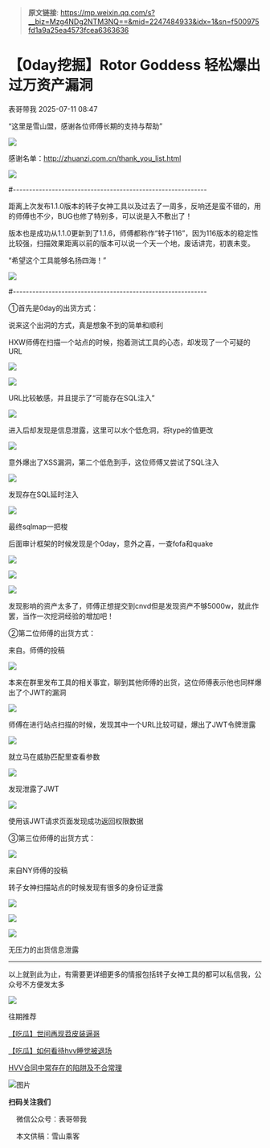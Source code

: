 > **原文链接**: https://mp.weixin.qq.com/s?__biz=Mzg4NDg2NTM3NQ==&mid=2247484933&idx=1&sn=f500975fd1a9a25ea4573fcea6363636

#  【0day挖掘】Rotor Goddess 轻松爆出过万资产漏洞  
 表哥带我   2025-07-11 08:47  
  
“这里是雪山盟，感谢各位师傅长期的支持与帮助”  
  
![](https://mmbiz.qpic.cn/sz_mmbiz_png/MwxaTtRUcewKQFGd2JvgS2u18V1ibOVhAzjS04W5sibB8eH3aic5Lhdiapj8Nc1YkFaS8UicBBqWic9lsoqrdCBmAXlg/640?wx_fmt=png&from=appmsg "")  
  
感谢名单：http://zhuanzi.com.cn/thank_you_list.html  
  
![](https://mmbiz.qpic.cn/sz_mmbiz_jpg/MwxaTtRUcewKQFGd2JvgS2u18V1ibOVhAAPTzNib8EAhicFKicIekdxfbMrx5SN8GRJ1oOo5Sq5g0zkKiarBlO7otjA/640?wx_fmt=jpeg&from=appmsg "")  
  
  
#------------------------------------------------------------  
  
距离上次发布1.1.0版本的转子女神工具以及过去了一周多，反响还是蛮不错的，用的师傅也不少，BUG也修了特别多，可以说是入不敷出了！  
  
版本也是成功从1.1.0更新到了1.1.6，师傅都称作“转子116”，因为116版本的稳定性比较强，扫描效果距离以前的版本可以说一个天一个地，废话讲完，初衷未变。  
  
“希望这个工具能够名扬四海！”  
  
![](https://mmbiz.qpic.cn/sz_mmbiz_gif/MwxaTtRUcewKQFGd2JvgS2u18V1ibOVhA6kDX0YtFlDldvVSSaC4wJCaWVN0j5f5P2ibdftqDAOfusgw0vJoPFlA/640?wx_fmt=gif&from=appmsg "")  
  
  
  
#------------------------------------------------------------  
  
  
①首先是0day的出货方式：  
  
说来这个出洞的方式，真是想象不到的简单和顺利  
  
HXW师傅在扫描一个站点的时候，抱着测试工具的心态，却发现了一个可疑的URL  
  
![](https://mmbiz.qpic.cn/sz_mmbiz_png/MwxaTtRUcewKQFGd2JvgS2u18V1ibOVhA92to96JOCQf5p7m4yFt42FbwXj0gx9I6OSzewlZbmxBDdZb3iblrULw/640?wx_fmt=png&from=appmsg "")  
  
![](https://mmbiz.qpic.cn/sz_mmbiz_png/MwxaTtRUcewKQFGd2JvgS2u18V1ibOVhAC0k3ovdoaj7GrAYnAh2YayF4nOsmhDo74FAxcBvunnUjvy0VCib12Xw/640?wx_fmt=png&from=appmsg "")  
  
URL比较敏感，并且提示了“可能存在SQL注入”  
  
![](https://mmbiz.qpic.cn/sz_mmbiz_png/MwxaTtRUcewKQFGd2JvgS2u18V1ibOVhACeZMwHicFEAibHVpJhjlsYcBAvDXWeK619klez2sgBaeXaicu1vyyGszA/640?wx_fmt=png&from=appmsg "")  
  
进入后却发现是信息泄露，这里可以水个低危洞，将type的值更改  
  
![](https://mmbiz.qpic.cn/sz_mmbiz_png/MwxaTtRUcewKQFGd2JvgS2u18V1ibOVhA3XtEmlTvOoiaVrDP3JUB9ZQPDVfZYUiaFPrj1aFm3YcvEu9l0Nkv5TmA/640?wx_fmt=png&from=appmsg "")  
  
意外爆出了XSS漏洞，第二个低危到手，这位师傅又尝试了SQL注入  
  
![](https://mmbiz.qpic.cn/sz_mmbiz_png/MwxaTtRUcewKQFGd2JvgS2u18V1ibOVhAw9I34t8yx0wKAIf1Z1A4vkBhIKmF8qyonO3kggvbY6q8dqQlofeGzA/640?wx_fmt=png&from=appmsg "")  
  
发现存在SQL延时注入  
  
![](https://mmbiz.qpic.cn/sz_mmbiz_png/MwxaTtRUcewKQFGd2JvgS2u18V1ibOVhAQzwMs2hm4iatu49aodsVBMC5lPVg3YP0QOdb7fM1jKUGHmk07A6bZdA/640?wx_fmt=png&from=appmsg "")  
  
最终sqlmap一把梭  
  
后面审计框架的时候发现是个0day，意外之喜，一查fofa和quake  
  
![](https://mmbiz.qpic.cn/sz_mmbiz_png/MwxaTtRUcewKQFGd2JvgS2u18V1ibOVhAKeLibNEETmtnv7eiagFReKaZDPMYpd06I4PfAjOmk7pGib4dyLttP5cGQ/640?wx_fmt=png&from=appmsg "")  
  
![](https://mmbiz.qpic.cn/sz_mmbiz_png/MwxaTtRUcewKQFGd2JvgS2u18V1ibOVhAb3k49C3pGxQNAj22o8CiaAFE5v3QDk1iaqOtxyUtMw4534zfWTNEibaqw/640?wx_fmt=png&from=appmsg "")  
  
![](https://mmbiz.qpic.cn/sz_mmbiz_png/MwxaTtRUcewKQFGd2JvgS2u18V1ibOVhAdibwdcvuBc4R7RmNaOXfWibEpr7HqD1jjYZYXZyoU6NSeSmdiaHSRVfiaw/640?wx_fmt=png&from=appmsg "")  
  
  
发现影响的资产太多了，师傅正想提交到cnvd但是发现资产不够5000w，就此作罢，当作一次挖洞经验的增加吧！  
  
②第二位师傅的出货方式：  
  
来自。师傅的投稿  
  
![](https://mmbiz.qpic.cn/sz_mmbiz_png/MwxaTtRUcewKQFGd2JvgS2u18V1ibOVhAz4niaSS5tG6LuTI91TPZfNq51U6JVUWaOnUicS9WemAwjIB440KiaBMwA/640?wx_fmt=png&from=appmsg "")  
  
本来在群里发布工具的相关事宜，聊到其他师傅的出货，这位师傅表示他也同样爆出了个JWT的漏洞  
  
![](https://mmbiz.qpic.cn/sz_mmbiz_png/MwxaTtRUcewKQFGd2JvgS2u18V1ibOVhARgrRG20eHRGIib6u9Cul0RHNDPic07YsrmAXadVBest2HORev2jDhf5Q/640?wx_fmt=png&from=appmsg "")  
  
师傅在进行站点扫描的时候，发现其中一个URL比较可疑，爆出了JWT令牌泄露  
  
![](https://mmbiz.qpic.cn/sz_mmbiz_png/MwxaTtRUcewKQFGd2JvgS2u18V1ibOVhAhfdIY0wdw2vVKpgHrjyZ4zvOpX2MtxeoYq3qz4eJrTSOmhic2bZHIpQ/640?wx_fmt=png&from=appmsg "")  
  
就立马在威胁匹配里查看参数  
  
![](https://mmbiz.qpic.cn/sz_mmbiz_png/MwxaTtRUcewKQFGd2JvgS2u18V1ibOVhA04TTZfoOgNtg7fF1wGkOdYD4LPYZxpZibiaVQtofeFU4RTqGVGkdNM9g/640?wx_fmt=png&from=appmsg "")  
  
发现泄露了JWT  
  
![](https://mmbiz.qpic.cn/sz_mmbiz_png/MwxaTtRUcewKQFGd2JvgS2u18V1ibOVhA3kNvR59lMoAxw19nxp6ph1j5FMm6pqMZ4BDFF5FwSmN3ZCDkNf3wJQ/640?wx_fmt=png&from=appmsg "")  
  
使用该JWT请求页面发现成功返回权限数据  
  
③第三位师傅的出货方式：  
  
![](https://mmbiz.qpic.cn/sz_mmbiz_png/MwxaTtRUceyG7X0leiaEZO1DX6b0xibar3m3GfCtqjxR6RUXOrQXmD51Xl2B5F5XIG0pjQzXDqiapcN8GvX18Gwkw/640?wx_fmt=png&from=appmsg "")  
  
来自NY师傅的投稿  
  
转子女神扫描站点的时候发现有很多的身份证泄露  
  
![](https://mmbiz.qpic.cn/sz_mmbiz_png/MwxaTtRUceyG7X0leiaEZO1DX6b0xibar3sTH8ZGRfHWwLwavg8u2ukfquZajJgsGNXrvSBgHqhPic6TDG142jBlw/640?wx_fmt=png&from=appmsg "")  
  
![](https://mmbiz.qpic.cn/sz_mmbiz_png/MwxaTtRUcezL4VPU9U05ghXZIM3QRRUiazsUR6kbmmmsXTfxgVp4icmHM3s5LRC5R6W5VHxeKrykmXKN9hFUnLicQ/640?wx_fmt=png&from=appmsg "")  
  
![](https://mmbiz.qpic.cn/sz_mmbiz_png/MwxaTtRUcezL4VPU9U05ghXZIM3QRRUiakz5RAhElvia1ce3eu7Im0wPE8TJBLyiaQDZHaic6zibJ3uibfLBQAAAK2qA/640?wx_fmt=png&from=appmsg "")  
  
无压力的出货信息泄露  
  
-----------------------------------------------------------  
  
以上就到此为止，有需要更详细更多的情报包括转子女神工具的都可以私信我，公众号不方便发太多  
  
![](https://mmbiz.qpic.cn/sz_mmbiz_jpg/MwxaTtRUcezL4VPU9U05ghXZIM3QRRUiaicujd9PTVZyricCq8WgI488vBgLnUnKBlcUFekrWRHs1gg8VO54fvEOQ/640?wx_fmt=jpeg&from=appmsg "")  
  
  
  
往期推荐  
  
  
  
[【吃瓜】世间再现苕皮装逼哥](https://mp.weixin.qq.com/s?__biz=Mzg4NDg2NTM3NQ==&mid=2247484861&idx=1&sn=07af89df679173e949ab0d35af9420ff&scene=21#wechat_redirect)  
  
  
[【吃瓜】如何看待hvv睡觉被退场](https://mp.weixin.qq.com/s?__biz=Mzg4NDg2NTM3NQ==&mid=2247484844&idx=1&sn=b21845d0ac0fe737a5194542fab0dd09&scene=21#wechat_redirect)  
  
  
[HVV合同中常存在的陷阱及不合常理](https://mp.weixin.qq.com/s?__biz=Mzg4NDg2NTM3NQ==&mid=2247484839&idx=2&sn=6f7076f44ffcb9c363546e678062a5e7&scene=21#wechat_redirect)  
  
  
  
![图片](https://mmbiz.qpic.cn/mmbiz_jpg/pxKqYxJWy7MLKbhxt2dl2UzRCOw4oFicS4eMZ5rVDfGYQfZMnrXyLzfsPRicJNeOcwKPYSNuzLC8b0bNHsF1h92w/640?wx_fmt=jpeg&from=appmsg&watermark=1&wxfrom=5&wx_lazy=1&tp=webp "")  
  
**扫码关注我们**  
  
    微信公众号：表哥带我  
  
    本文供稿：雪山乘客  
  
  
   
  
  
  
